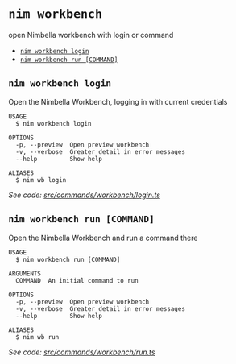 `nim workbench`
===============

open Nimbella workbench with login or command

* [`nim workbench login`](#nim-workbench-login)
* [`nim workbench run [COMMAND]`](#nim-workbench-run-command)

## `nim workbench login`

Open the Nimbella Workbench, logging in with current credentials

```
USAGE
  $ nim workbench login

OPTIONS
  -p, --preview  Open preview workbench
  -v, --verbose  Greater detail in error messages
  --help         Show help

ALIASES
  $ nim wb login
```

_See code: [src/commands/workbench/login.ts](https://github.com/nimbella/nimbella-cli/blob/v1.9.3/src/commands/workbench/login.ts)_

## `nim workbench run [COMMAND]`

Open the Nimbella Workbench and run a command there

```
USAGE
  $ nim workbench run [COMMAND]

ARGUMENTS
  COMMAND  An initial command to run

OPTIONS
  -p, --preview  Open preview workbench
  -v, --verbose  Greater detail in error messages
  --help         Show help

ALIASES
  $ nim wb run
```

_See code: [src/commands/workbench/run.ts](https://github.com/nimbella/nimbella-cli/blob/v1.9.3/src/commands/workbench/run.ts)_
